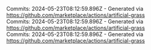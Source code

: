 Commits: 2024-05-23T08:12:59.896Z - Generated via https://github.com/marketplace/actions/artificial-grass
<br>
Commits: 2024-05-23T08:12:59.896Z - Generated via https://github.com/marketplace/actions/artificial-grass
<br>
Commits: 2024-05-23T08:12:59.896Z - Generated via https://github.com/marketplace/actions/artificial-grass
<br>
